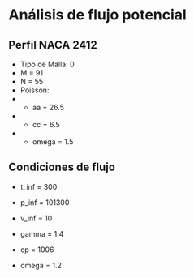 # Análisis de flujo potencial

## Perfil NACA 2412

* Tipo de Malla: 0
* M = 91
* N = 55
* Poisson:
* * aa = 26.5
* * cc = 6.5
* * omega = 1.5

## Condiciones de flujo
* t_inf = 300
* p_inf = 101300
* v_inf = 10
* gamma = 1.4
* cp = 1006

* omega = 1.2
